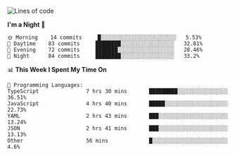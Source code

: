 <!--START_SECTION:waka-->
![Lines of code](https://img.shields.io/badge/From%20Hello%20World%20I%27ve%20Written-528597%20lines%20of%20code-blue)

**I'm a Night 🦉** 

```text
🌞 Morning    14 commits     █░░░░░░░░░░░░░░░░░░░░░░░░   5.53% 
🌆 Daytime    83 commits     ████████░░░░░░░░░░░░░░░░░   32.81% 
🌃 Evening    72 commits     ███████░░░░░░░░░░░░░░░░░░   28.46% 
🌙 Night      84 commits     ████████░░░░░░░░░░░░░░░░░   33.2%

```


📊 **This Week I Spent My Time On** 

```text
💬 Programming Languages: 
TypeScript               7 hrs 30 mins       █████████░░░░░░░░░░░░░░░░   36.51% 
JavaScript               4 hrs 40 mins       █████░░░░░░░░░░░░░░░░░░░░   22.73% 
YAML                     2 hrs 43 mins       ███░░░░░░░░░░░░░░░░░░░░░░   13.24% 
JSON                     2 hrs 41 mins       ███░░░░░░░░░░░░░░░░░░░░░░   13.13% 
Other                    56 mins             █░░░░░░░░░░░░░░░░░░░░░░░░   4.6%

```


<!--END_SECTION:waka-->
